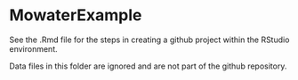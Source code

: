 # MowaterExample

See the .Rmd file for the steps in creating a github project within the RStudio environment.

Data files in this folder are ignored and are not part of the github repository.

